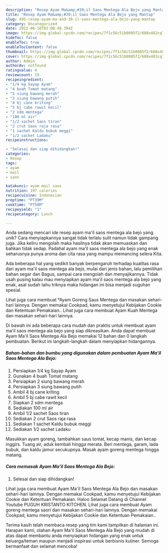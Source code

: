 ```yaml
---
description: "Resep Ayam Ma&amp;#39;il Saos Mentega Ala Bejo yang Mantap"
title: "Resep Ayam Ma&amp;#39;il Saos Mentega Ala Bejo yang Mantap"
slug: 495-resep-ayam-ma-and-39-il-saos-mentega-ala-bejo-yang-mantap
category: Uncategorized
date: 2022-06-16T02:08:48.394Z
image: https://img-global.cpcdn.com/recipes/7f1c56c51b0085f2/680x482cq70/ayam-mail-saos-mentega-ala-bejo-foto-resep-utama.jpg
hideToc: false
enableToc: true
enableTocContent: false
thumbnail: https://img-global.cpcdn.com/recipes/7f1c56c51b0085f2/680x482cq70/ayam-mail-saos-mentega-ala-bejo-foto-resep-utama.jpg
cover: https://img-global.cpcdn.com/recipes/7f1c56c51b0085f2/680x482cq70/ayam-mail-saos-mentega-ala-bejo-foto-resep-utama.jpg
author: Admin
authorAv: notfound
ratingvalue: 4
reviewcount: 19
recipeingredient:
- "1/4 kg Sayap Ayam"
- "4 buah Tomat matang"
- "2 siung bawang merah"
- "3 siung bawang putih"
- "4 bj cane kriting"
- "5 bj cabe rawit kecil"
- "2 sdm mentega"
- "100 ml air"
- "1/2 sachet Saos tiran"
- "2 crut Saos raja rasa"
- "1 sachet Kaldu bubuk meggi"
- "1/2 sachet Ladaku"
recipeinstructions:

- "Selesai dan siap dihidangkan!"
categories:
- Resep
tags:
- ayam
- mail
- saos

katakunci: ayam mail saos 
nutrition: 197 calories
recipecuisine: Indonesian
preptime: "PT39M"
cooktime: "PT58M"
recipeyield: "1"
recipecategory: Lunch

---
```





Anda sedang mencari ide resep ayam ma&#39;il saos mentega ala bejo yang unik? Cara menyiapkannya sangat tidak terlalu sulit namun tidak gampang juga. Jika keliru mengolah maka hasilnya tidak akan memuaskan dan bahkan tidak sedap. Padahal ayam ma&#39;il saos mentega ala bejo yang enak seharusnya punya aroma dan cita rasa yang mampu memancing selera Kita.





Ada beberapa hal yang sedikit banyak berpengaruh terhadap kualitas rasa dari ayam ma&#39;il saos mentega ala bejo, mulai dari jenis bahan, lalu pemilihan bahan segar dan Bagus, sampai cara mengolah dan menyajikannya. Tidak usah pusing kalau mau menyiapkan ayam ma&#39;il saos mentega ala bejo yang enak,      asal sudah tahu triknya maka hidangan ini bisa menjadi suguhan spesial.














Lihat juga cara membuat °Ayam Goreng Saus Mentega dan masakan sehari-hari lainnya. Dengan memakai Cookpad, kamu menyetujui Kebijakan Cookie dan Ketentuan Pemakaian.. Lihat juga cara membuat Ayam Kuah Mentega dan masakan sehari-hari lainnya.






Di bawah ini ada beberapa cara mudah dan praktis untuk membuat ayam ma&#39;il saos mentega ala bejo yang siap dikreasikan. Anda dapat membuat Ayam Ma&#39;il Saos Mentega Ala Bejo memakai 12 bahan dan 0 langkah pembuatan. Berikut ini langkah-langkah dalam menyiapkan hidangannya.

<!--inarticleads1-->

##### Bahan-bahan dan bumbu yang digunakan dalam pembuatan Ayam Ma&#39;il Saos Mentega Ala Bejo:

1. Persiapkan 1/4 kg Sayap Ayam
1. Gunakan 4 buah Tomat matang
1. Persiapkan 2 siung bawang merah
1. Persiapkan 3 siung bawang putih
1. Ambil 4 bj cane kriting
1. Ambil 5 bj cabe rawit kecil
1. Siapkan 2 sdm mentega
1. Sediakan 100 ml air
1. Ambil 1/2 sachet Saos tiran
1. Sediakan 2 crut Saos raja rasa
1. Sediakan 1 sachet Kaldu bubuk meggi
1. Sediakan 1/2 sachet Ladaku


Masukkan ayam goreng, tambahkan saus tomat, kecap manis, dan kecap inggirs. Tuang air, aduk kembali hingga merata. Beri mentega, garam, lada bubuk, dan kaldu jamur secukupnya. Masak ayam goreng mentega hingga matang. 

<!--inarticleads2-->

##### Cara memasak Ayam Ma&#39;il Saos Mentega Ala Bejo:


1. Selesai dan siap dihidangkan!

Lihat juga cara membuat Ayam Ma&#39;il Saos Mentega Ala Bejo dan masakan sehari-hari lainnya. Dengan memakai Cookpad, kamu menyetujui Kebijakan Cookie dan Ketentuan Pemakaian. Haloo Selamat Datang di Channel Youtube PUGUH KRISTANTO KITCHEN. Lihat juga cara membuat Ayam goreng mentega saori dan masakan sehari-hari lainnya. Dengan memakai Cookpad, kamu menyetujui Kebijakan Cookie dan Ketentuan Pemakaian.. 

Terima kasih telah membaca resep yang tim kami tampilkan di halaman ini. Harapan kami, olahan Ayam Ma&#39;il Saos Mentega Ala Bejo yang mudah di atas dapat membantu anda menyiapkan hidangan yang enak untuk keluarga/teman maupun menjadi inspirasi untuk berbisnis kuliner. Semoga bermanfaat dan selamat mencoba!
